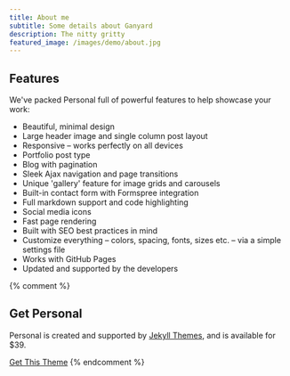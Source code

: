 ```yaml
---
title: About me
subtitle: Some details about Ganyard
description: The nitty gritty
featured_image: /images/demo/about.jpg
---
```


## Features

We've packed Personal full of powerful features to help showcase your work:

* Beautiful, minimal design
* Large header image and single column post layout
* Responsive – works perfectly on all devices
* Portfolio post type
* Blog with pagination
* Sleek Ajax navigation and page transitions
* Unique 'gallery' feature for image grids and carousels
* Built-in contact form with Formspree integration
* Full markdown support and code highlighting
* Social media icons
* Fast page rendering
* Built with SEO best practices in mind
* Customize everything – colors, spacing, fonts, sizes etc. – via a simple settings file
* Works with GitHub Pages
* Updated and supported by the developers


{% comment %} 
## Get Personal

Personal is created and supported by [Jekyll Themes](https://jekyllthemes.io), and is available for $39.

<a href="https://jekyllthemes.io/theme/personal-website-jekyll-theme" class="button button--large">Get This Theme</a>
{% endcomment %} 
